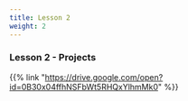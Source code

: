 ```yaml
---
title: Lesson 2
weight: 2
---
```

### Lesson 2 - Projects

{{% link "https://drive.google.com/open?id=0B30x04ffhNSFbWt5RHQxYlhmMk0" %}}
